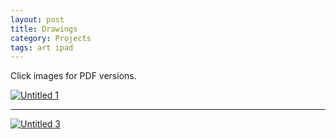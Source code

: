 ```yaml
---
layout: post
title: Drawings  
category: Projects  
tags: art ipad  
---
```


Click images for PDF versions.

[![Untitled 1](http://donaldmerand.com/files/1313324258/untitled%201-1.png)](http://donaldmerand.com/files/1313324258/untitled%201-1.pdf)

---

[![Untitled 3](http://donaldmerand.com/files/1313324258/untitled%203-1.png)](http://donaldmerand.com/files/1313324258/untitled%203-1.pdf)
